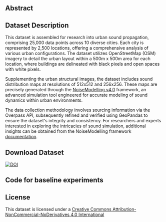 ## Abstract

## Dataset Description


This dataset is assembled for research into urban sound propagation, comprising 25,000 data points across 10 diverse cities. Each city is represented by 2,500 locations, offering a comprehensive analysis of various urban configurations. The dataset utilizes OpenStreetMap (OSM) imagery to detail the urban layout within a 500m x 500m area for each location, where buildings are delineated with black pixels and open spaces with white pixels.

Supplementing the urban structural images, the dataset includes sound distribution maps at resolutions of 512x512 and 256x256. These maps are precisely generated through the [NoiseModelling v4.0](https://github.com/Universite-Gustave-Eiffel/NoiseModelling) framework, an advanced simulation tool engineered for accurate modeling of sound dynamics within urban environments.

The data collection methodology involves sourcing information via the Overpass API, subsequently refined and verified using GeoPandas to ensure the dataset's integrity and consistency. For researchers and experts interested in exploring the intricacies of sound simulation, additional insights can be obtained from the NoiseModelling framework [documentation](https://noisemodelling.readthedocs.io/en/latest/).

## Download Dataset


[![DOI](https://zenodo.org/badge/DOI/10.5281/zenodo.10609793.svg)](https://doi.org/10.5281/zenodo.10609793)


## Code for baseline experiments

## License
This dataset is licensed under a [Creative Commons Attribution-NonCommercial-NoDerivatives 4.0 International](https://creativecommons.org/licenses/by-nc-nd/4.0/)
